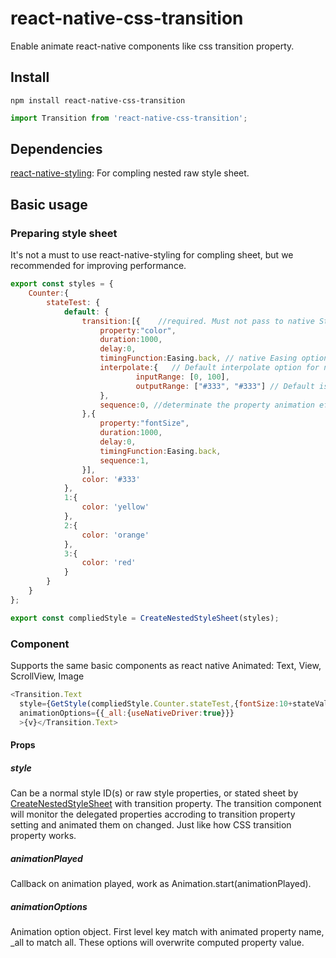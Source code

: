 # react-native-css-transition
Enable animate react-native components like css transition property.

## Install
```
npm install react-native-css-transition
```
```javascript
import Transition from 'react-native-css-transition';
```

## Dependencies
[react-native-styling](https://github.com/JustForFront/react-native-styling): For compling nested raw style sheet.

## Basic usage
### Preparing style sheet
It's not a must to use react-native-styling for compling sheet, but we recommended for improving performance.
```javascript
export const styles = {
    Counter:{
        stateTest: {
            default: {
                transition:[{    //required. Must not pass to native StyleSheet.create directly, will cause error
                    property:"color",
                    duration:1000,
                    delay:0,
                    timingFunction:Easing.back, // native Easing options
                    interpolate:{   // Default interpolate option for non-numeric value
                            inputRange: [0, 100],
                            outputRange: ["#333", "#333"] // Default is initial value
                    },
                    sequence:0, //determinate the property animation effect run sync/async with others, default all zero  
                },{
                    property:"fontSize",
                    duration:1000,
                    delay:0,
                    timingFunction:Easing.back,
                    sequence:1,
                }],
                color: '#333'
            },
            1:{
                color: 'yellow'
            },
            2:{
                color: 'orange'
            },
            3:{
                color: 'red'
            }
        }
    }
};

export const compliedStyle = CreateNestedStyleSheet(styles);
```

### Component
Supports the same basic components as react native Animated: Text, View, ScrollView, Image
```javascript
<Transition.Text 
  style={GetStyle(compliedStyle.Counter.stateTest,{fontSize:10+stateValue*5},stateValue)} //will change as stateValue changed
  animationOptions={{_all:{useNativeDriver:true}}}
  >{v}</Transition.Text>
```
#### Props
##### style
Can be a normal style ID(s) or raw style properties, or stated sheet by [CreateNestedStyleSheet](https://github.com/JustForFront/react-native-styling#createnestedstylesheet) with transition property.
The transition component will monitor the delegated properties accroding to transition property setting and animated them on changed. Just like how CSS transition property works.
##### animationPlayed
Callback on animation played, work as Animation.start(animationPlayed).
##### animationOptions
Animation option object. First level key match with animated property name, \_all to match all. These options will overwrite computed property value.